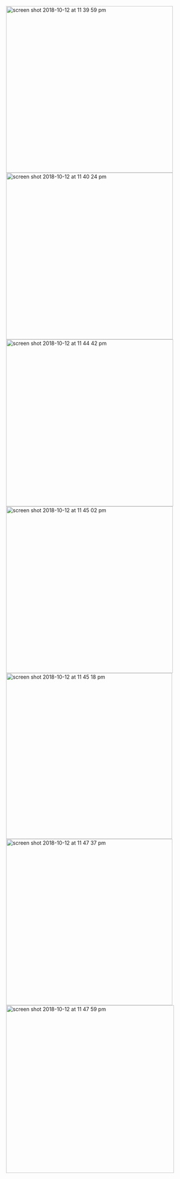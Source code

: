 
<img width="453" alt="screen shot 2018-10-12 at 11 39 59 pm" src="https://user-images.githubusercontent.com/19509797/46900964-ec42d380-ce78-11e8-892c-eed9f0c7e35f.png">
<img width="453" alt="screen shot 2018-10-12 at 11 40 24 pm" src="https://user-images.githubusercontent.com/19509797/46900965-f238b480-ce78-11e8-8055-d56429c6b2f5.png">
<img width="454" alt="screen shot 2018-10-12 at 11 44 42 pm" src="https://user-images.githubusercontent.com/19509797/46900966-f664d200-ce78-11e8-84e0-d8104c3ff9df.png">
<img width="453" alt="screen shot 2018-10-12 at 11 45 02 pm" src="https://user-images.githubusercontent.com/19509797/46900967-f9f85900-ce78-11e8-854b-1e03ea9cc5a0.png">
<img width="451" alt="screen shot 2018-10-12 at 11 45 18 pm" src="https://user-images.githubusercontent.com/19509797/46900968-fcf34980-ce78-11e8-8e1a-7447cf7cba83.png">
<img width="452" alt="screen shot 2018-10-12 at 11 47 37 pm" src="https://user-images.githubusercontent.com/19509797/46900990-50659780-ce79-11e8-8825-ffee07809c33.png">
<img width="456" alt="screen shot 2018-10-12 at 11 47 59 pm" src="https://user-images.githubusercontent.com/19509797/46900992-5491b500-ce79-11e8-9154-439f56ce62d3.png">
